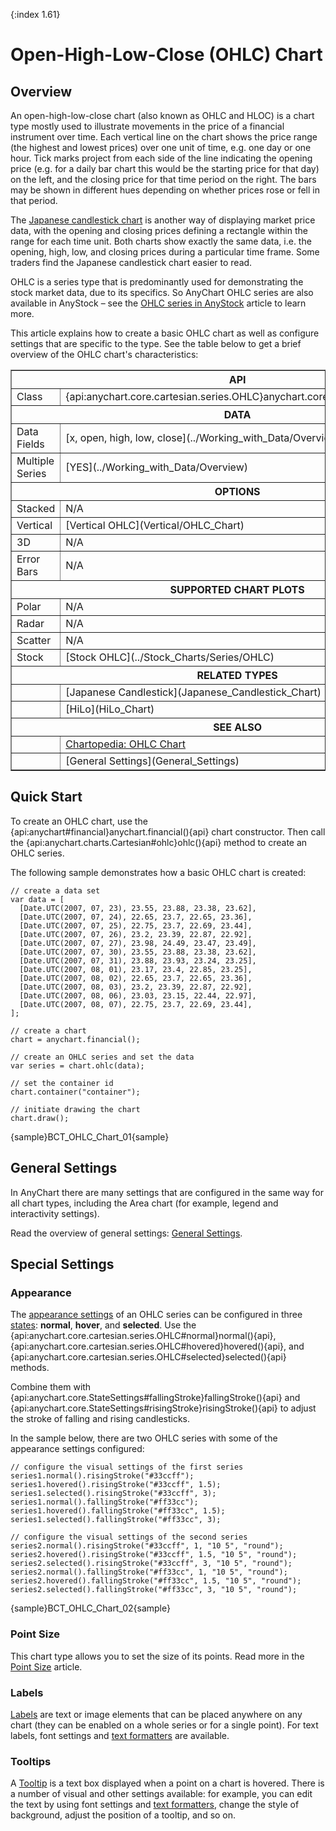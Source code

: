 {:index 1.61}
# Open-High-Low-Close (OHLC) Chart

## Overview

An open-high-low-close chart (also known as OHLC and HLOC) is a chart type mostly used to illustrate movements in the price of a financial instrument over time. Each vertical line on the chart shows the price range (the highest and lowest prices) over one unit of time, e.g. one day or one hour. Tick marks project from each side of the line indicating the opening price (e.g. for a daily bar chart this would be the starting price for that day) on the left, and the closing price for that time period on the right. The bars may be shown in different hues depending on whether prices rose or fell in that period.

The [Japanese candlestick chart](Japanese_Candlestick_Chart) is another way of displaying market price data, with the opening and closing prices defining a rectangle within the range for each time unit. Both charts show exactly the same data, i.e. the opening, high, low, and closing prices during a particular time frame. Some traders find the Japanese candlestick chart easier to read.

OHLC is a series type that is predominantly used for demonstrating the stock market data, due to its specifics. So AnyChart OHLC series are also available in AnyStock – see the [OHLC series in AnyStock](../Stock_Charts/Series/OHLC) article to learn more.

This article explains how to create a basic OHLC chart as well as configure settings that are specific to the type. See the table below to get a brief overview of the OHLC chart's characteristics:

<table border="1" class="seriesTABLE">
<tr><th colspan=2>API</th></tr>
<tr><td>Class</td><td>{api:anychart.core.cartesian.series.OHLC}anychart.core.cartesian.series.OHLC{api}</td></tr>
<tr><th colspan=2>DATA</th></tr>
<tr><td>Data Fields</td><td>[x, open, high, low, close](../Working_with_Data/Overview)</td></tr>
<tr><td>Multiple Series</td><td>[YES](../Working_with_Data/Overview)</td></tr>
<tr><th colspan=2>OPTIONS</th></tr>
<tr><td>Stacked</td><td>N/A</td></tr>
<tr><td>Vertical</td><td>[Vertical OHLC](Vertical/OHLC_Chart)</td></tr>
<tr><td>3D</td><td>N/A</td></tr>
<tr><td>Error Bars</td><td>N/A</td></tr>
<tr><th colspan=2>SUPPORTED CHART PLOTS</th></tr>
<tr><td>Polar</td><td>N/A</td></tr>
<tr><td>Radar</td><td>N/A</td></tr>
<tr><td>Scatter</td><td>N/A</td></tr>
<tr><td>Stock</td><td>[Stock OHLC](../Stock_Charts/Series/OHLC)</td></tr>
<tr><th colspan=2>RELATED TYPES</th></tr>
<tr><td></td><td>[Japanese Candlestick](Japanese_Candlestick_Chart)</td></tr>
<tr><td></td><td>[HiLo](HiLo_Chart)</td></tr>
<tr><th colspan=2>SEE ALSO</th></tr>
<tr><td></td><td><a href="https://www.anychart.com/chartopedia/chart-types/ohlc-chart/" target="_blank">Chartopedia: OHLC Chart</a></td></tr>
<tr><td></td><td>[General Settings](General_Settings)</td></tr>
</table> 

## Quick Start

To create an OHLC chart, use the {api:anychart#financial}anychart.financial(){api} chart constructor. Then call the {api:anychart.charts.Cartesian#ohlc}ohlc(){api} method to create an OHLC series.

The following sample demonstrates how a basic OHLC chart is created:

```
// create a data set
var data = [
  [Date.UTC(2007, 07, 23), 23.55, 23.88, 23.38, 23.62],
  [Date.UTC(2007, 07, 24), 22.65, 23.7, 22.65, 23.36],
  [Date.UTC(2007, 07, 25), 22.75, 23.7, 22.69, 23.44],
  [Date.UTC(2007, 07, 26), 23.2, 23.39, 22.87, 22.92],
  [Date.UTC(2007, 07, 27), 23.98, 24.49, 23.47, 23.49],
  [Date.UTC(2007, 07, 30), 23.55, 23.88, 23.38, 23.62],
  [Date.UTC(2007, 07, 31), 23.88, 23.93, 23.24, 23.25],
  [Date.UTC(2007, 08, 01), 23.17, 23.4, 22.85, 23.25],
  [Date.UTC(2007, 08, 02), 22.65, 23.7, 22.65, 23.36],
  [Date.UTC(2007, 08, 03), 23.2, 23.39, 22.87, 22.92],
  [Date.UTC(2007, 08, 06), 23.03, 23.15, 22.44, 22.97],
  [Date.UTC(2007, 08, 07), 22.75, 23.7, 22.69, 23.44],
];

// create a chart
chart = anychart.financial();

// create an OHLC series and set the data
var series = chart.ohlc(data);

// set the container id
chart.container("container");

// initiate drawing the chart
chart.draw();
```

{sample}BCT\_OHLC\_Chart\_01{sample}

## General Settings

In AnyChart there are many settings that are configured in the same way for all chart types, including the Area chart (for example, legend and interactivity settings).

Read the overview of general settings: [General Settings](General_Settings).

## Special Settings

### Appearance

The [appearance settings](../Appearance_Settings) of an OHLC series can be configured in three [states](../Common_Settings/Interactivity/States): **normal**, **hover**, and **selected**. Use the {api:anychart.core.cartesian.series.OHLC#normal}normal(){api}, {api:anychart.core.cartesian.series.OHLC#hovered}hovered(){api}, and {api:anychart.core.cartesian.series.OHLC#selected}selected(){api} methods.

Combine them with {api:anychart.core.StateSettings#fallingStroke}fallingStroke(){api} and {api:anychart.core.StateSettings#risingStroke}risingStroke(){api} to adjust the stroke of falling and rising candlesticks.

In the sample below, there are two OHLC series with some of the appearance settings configured:

```
// configure the visual settings of the first series
series1.normal().risingStroke("#33ccff");
series1.hovered().risingStroke("#33ccff", 1.5);
series1.selected().risingStroke("#33ccff", 3);
series1.normal().fallingStroke("#ff33cc");
series1.hovered().fallingStroke("#ff33cc", 1.5);
series1.selected().fallingStroke("#ff33cc", 3);

// configure the visual settings of the second series
series2.normal().risingStroke("#33ccff", 1, "10 5", "round");
series2.hovered().risingStroke("#33ccff", 1.5, "10 5", "round");
series2.selected().risingStroke("#33ccff", 3, "10 5", "round");
series2.normal().fallingStroke("#ff33cc", 1, "10 5", "round");
series2.hovered().fallingStroke("#ff33cc", 1.5, "10 5", "round");
series2.selected().fallingStroke("#ff33cc", 3, "10 5", "round");
```

{sample}BCT\_OHLC\_Chart\_02{sample}

### Point Size

This chart type allows you to set the size of its points. Read more in the [Point Size](../Common_Settings/Point_Size) article.

### Labels

[Labels](../Common_Settings/Labels) are text or image elements that can be placed anywhere on any chart (they can be enabled on a whole series or for a single point). For text labels, font settings and [text formatters](../Common_Settings/Text_Formatters) are available.

### Tooltips

A [Tooltip](../Common_Settings/Tooltip) is a text box displayed when a point on a chart is hovered. There is a number of visual and other settings available: for example, you can edit the text by using font settings and [text formatters](../Common_Settings/Text_Formatters), change the style of background, adjust the position of a tooltip, and so on.
